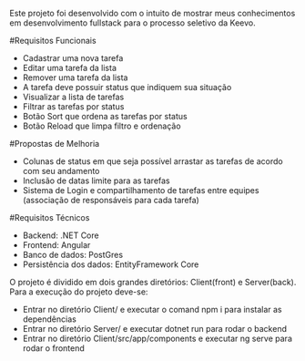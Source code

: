 Este projeto foi desenvolvido com o intuito de mostrar meus conhecimentos em desenvolvimento fullstack para o processo seletivo da Keevo.

#Requisitos Funcionais
- Cadastrar uma nova tarefa
- Editar uma tarefa da lista
- Remover uma tarefa da lista
- A tarefa deve possuir status que indiquem sua situação
- Visualizar a lista de tarefas
- Filtrar as tarefas por status
- Botão Sort que ordena as tarefas por status
- Botão Reload que limpa filtro e ordenação

#Propostas de Melhoria
- Colunas de status em que seja possível arrastar as tarefas de acordo com seu andamento
- Inclusão de datas limite para as tarefas
- Sistema de Login e compartilhamento de tarefas entre equipes (associação de responsáveis para cada tarefa)

#Requisitos Técnicos
- Backend: .NET Core
- Frontend: Angular
- Banco de dados: PostGres
- Persistência dos dados: EntityFramework Core

O projeto é dividido em dois grandes diretórios: Client(front) e Server(back).
Para a execução do projeto deve-se:
- Entrar no diretório Client/ e executar o comand npm i para instalar as dependências
- Entrar no diretório Server/ e executar dotnet run para rodar o backend
- Entrar no diretório Client/src/app/components e executar ng serve para rodar o frontend
